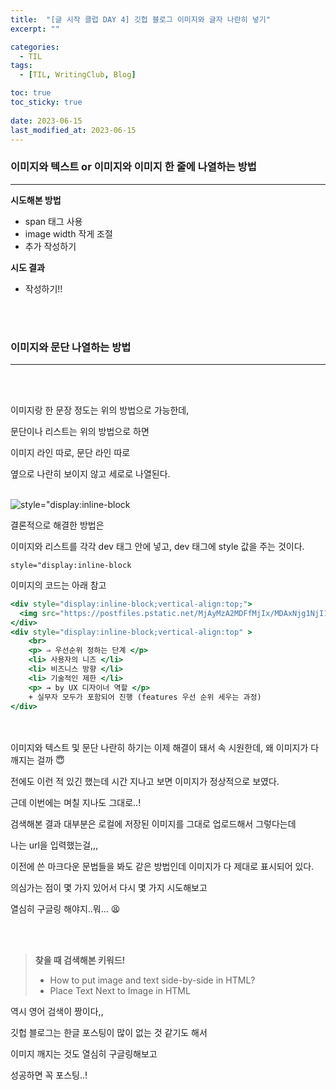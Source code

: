 ```yaml
---
title:  "[글 시작 클럽 DAY 4] 깃헙 블로그 이미지와 글자 나란히 넣기"
excerpt: ""

categories:
  - TIL
tags:
  - [TIL, WritingClub, Blog]

toc: true
toc_sticky: true
 
date: 2023-06-15
last_modified_at: 2023-06-15
---
```


### **이미지와 텍스트 or 이미지와 이미지 한 줄에 나열하는 방법**

---

**시도해본 방법**

- span 태그 사용
- image width 작게 조절
- 추가 작성하기

**시도 결과**

- 작성하기!!

<br /><br />

### **이미지와 문단 나열하는 방법**
---
<br /><br />

이미지랑 한 문장 정도는 위의 방법으로 가능한데, 

문단이나 리스트는 위의 방법으로 하면 

이미지 라인 따로, 문단 라인 따로 

옆으로 나란히 보이지 않고 세로로 나열된다.
<br /><br />

![`style="display:inline-block`](https://postfiles.pstatic.net/MjAyMzA2MTVfMSAg/MDAxNjg2ODM1ODY1ODI3.92jjfLH49an-ZpRGcbOJygi8ukLSpwQtDKC9uhseNusg.cgM1KD_febtRv1Na9ZUPRRiY1zN1MB7hvaKQDDSJfI4g.PNG.xlzhfhqls_/스크린샷_2023-06-15_오후_10.22.29.png?type=w773)



결론적으로 해결한 방법은

이미지와 리스트를 각각 dev 태그 안에 넣고, dev 태그에 style 값을 주는 것이다.

`style="display:inline-block`

이미지의 코드는 아래 참고

```jsx
<div style="display:inline-block;vertical-align:top;">
  <img src="https://postfiles.pstatic.net/MjAyMzA2MDFfMjIx/MDAxNjg1NjI1MTQ1ODg3.xfXtRphfngU2_0KsrDwBeBrPqPtghDvqLRw3VwJOhp0g.tAhEt6f2RRpZJEDby1AIM6QXdVacc_8QWEH9KyEI3LYg.PNG.xlzhfhqls_/image.png?type=w773"  width="200" />
</div>
<div style="display:inline-block;vertical-align:top" >
    <br>
    <p> ⇒ 우선순위 정하는 단계 </p>
    <li> 사용자의 니즈 </li>
    <li> 비즈니스 방향 </li>
    <li> 기술적인 제한 </li>
    <p> → by UX 디자이너 역할 </p>
    + 실무자 모두가 포함되어 진행 (features 우선 순위 세우는 과정) 
</div>
```
<br /><br />
이미지와 텍스트 및 문단 나란히 하기는 이제 해결이 돼서 속 시원한데, 왜 이미지가 다 깨지는 걸까 😇

전에도 이런 적 있긴 했는데 시간 지나고 보면 이미지가 정상적으로 보였다.

근데 이번에는 며칠 지나도 그대로..! 

검색해본 결과 대부분은 로컬에 저장된 이미지를 그대로 업로드해서 그렇다는데 

나는 url을 입력했는걸,,,

이전에 쓴 마크다운 문법들을 봐도 같은 방법인데 이미지가 다 제대로 표시되어 있다.

의심가는 점이 몇 가지 있어서 다시 몇 가지 시도해보고

열심히 구글링 해야지..뭐... 😫

<br /><br />
> **찾을 때 검색해본 키워드!**
> 
> - How to put image and text side-by-side in HTML?
> - Place Text Next to Image in HTML

역시 영어 검색이 짱이다,, 

깃헙 블로그는 한글 포스팅이 많이 없는 것 같기도 해서 

이미지 깨지는 것도 열심히 구글링해보고 

성공하면 꼭 포스팅..!